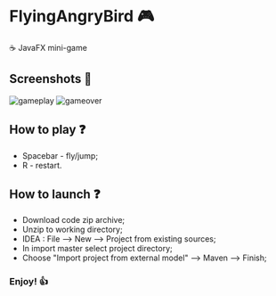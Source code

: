 # FlyingAngryBird :video_game:
:coffee: JavaFX mini-game
## Screenshots :camera_flash:
![gameplay](https://user-images.githubusercontent.com/113792486/193397910-47e8e55c-3af6-4dc3-87fb-6b568b30641f.jpg)
![gameover](https://user-images.githubusercontent.com/113792486/193397899-5b1a58e4-a767-4612-b1b3-688874fda688.jpg)
## How to play :question:
- Spacebar - fly/jump;
- R - restart.
## How to launch :question:
- Download code zip archive;
- Unzip to working directory;
- IDEA : File --> New --> Project from existing sources;
- In import master select project directory;
- Choose "Import project from external model" --> Maven --> Finish;
### Enjoy! :+1:

